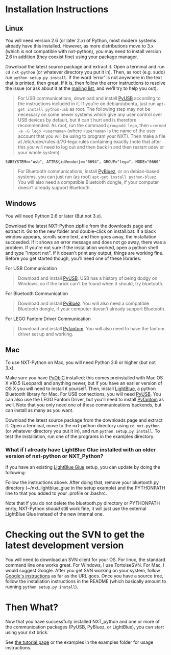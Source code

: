 # Installation Instructions #

## Linux ##

You will need version 2.6 (or later 2.x) of Python, most modern systems already have this installed. However, as more distributions move to 3.x (which is not compatible with nxt-python), you may need to install version 2.6 in addition (they coexist fine) using your package manager.

Download the latest source package and extract it. Open a terminal and run `cd nxt-python` (or whatever directory you put it in). Then, as root (e.g. sudo) run `python setup.py install`. If the word ‘error’ is not anywhere in the text that is printed, then great. If it is, then follow the error instructions to resolve the issue (or ask about it at the [mailing list](http://groups.google.com/group/nxt-python), and we'll try to help you out).

> For USB communications, download and install [PyUSB](http://sourceforge.net/projects/pyusb/) according to the instructions included in it. If you're on debian/ubuntu, just run `apt-get install python-usb` as root. The following step may not be necessary on some newer systems which give any user control over USB devices by default, but it can't hurt and is therefore recommended. As root, run the command `groupadd lego`, then `usermod -a -G lego <username>` (where `<username>` is the name of the user account that you will be using to program your NXT). Then make a file at /etc/udev/rules.d/70-lego.rules containing exactly (note that after this you will need to log out and then back in and then restart udev or your whole system):
```
SUBSYSTEM=="usb", ATTRS{idVendor}=="0694", GROUP="lego", MODE="0660"
```

> For Bluetooth communications, install [PyBluez](http://code.google.com/p/pybluez/downloads/list), or on debian-based systems, you can just run (as root) `apt-get install python-bluez`. You will also need a compatible Bluetooth dongle, if your computer doesn’t already support Bluetooth.

## Windows ##

You will need Python 2.6 or later (But not 3.x).

Download the latest NXT-Python zipfile from the downloads page and extract it. Go to the new folder and double-click on install.bat. If a black window appears, scrolls some text, and then goes away, the installation succeeded. If it shows an error message and does not go away, there was a problem. If you're not sure if the installation worked, open a python shell and type "import nxt". If it doesn't print any output, things are working fine. Before you get started though, you'll need one of these libraries:

For USB Communication
> Download and install [PyUSB](http://sourceforge.net/projects/pyusb/). USB has a history of being dodgy on Windows, so if the brick can't be found when it should, try bluetooth.

For Bluetooth Communication
> Download and install [PyBluez](http://code.google.com/p/pybluez/downloads/list). You will also need a compatible Bluetooth dongle, if your computer doesn’t already support Bluetooth.

For LEGO Fantom Driver Communication
> Download and install [Pyfantom](http://pyfantom.ni.fr.eu.org/). You will also need to have the fantom driver set up and working.

## Mac ##

To use NXT-Python on Mac, you will need Python 2.6 or higher (but not 3.x).

Make sure you have [PyObjC](http://pyobjc.sourceforge.net/software/) installed; this comes preinstalled with Mac OS X v10.5 (Leopard) and anything newer, but if you have an earlier version of OS X you will need to install it yourself. Then, install [LightBlue](http://lightblue.sourceforge.net/), a python Bluetooth library for Mac. For USB connections, you will need [PyUSB](http://sourceforge.net/projects/pyusb/). You can also use the LEGO Fantom Driver, but you'll need to install [Pyfantom](http://pyfantom.ni.fr.eu.org/) as well. Note that you only need one of these communications backends, but can install as many as you want.

Download the latest source package from the downloads page and extract it. Open a terminal, move to the nxt-python directory using `cd nxt-python` (or whatever directory you put it in), and run `python setup.py install`. To test the installation, run one of the programs in the examples directory.

### What if I already have LightBlue Glue installed with an older version of nxt-python or NXT\_Python? ###

If you have an existing [LightBlue Glue](http://www.cs.wlu.edu/~levy/software/nxt_lightblue_glue/) setup, you can update by doing the following:

Follow the instructions above. After doing that, remove your bluetooth.py directory (~/nxt\_lightblue\_glue in the setup example) and the PYTHONPATH line to that you added to your .profile or .bashrc.

Note that if you do not delete the bluetooth.py directory or PYTHONPATH enrty, NXT-Python _should_ still work fine, it will just use the external LightBlue Glue instead of the new internal one.

# Checking out the SVN to get the latest development version #
You will need to download an SVN client for your OS. For linux, the standard command line one works great. For Windows, I use TortoiseSVN. For Mac, I would suggest Google. After you get SVN working on your system, follow [Google's instructions](http://code.google.com/p/nxt-python/source/checkout) as far as the URL goes. Once you have a source tree, follow the installation instructions in the README (which basically amount to running `python setup.py install`).

# Then What? #

Now that you have successfully installed NXT\_python and one or more of the communication packages (PyUSB, PyBluez, or LightBlue), you can start using your nxt brick.

See [the tutorial page](http://code.google.com/p/nxt-python/wiki/Tutorial) or the examples in the examples folder for usage instructions.